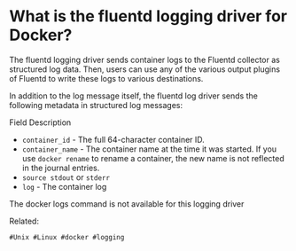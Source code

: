 # What is the fluentd logging driver for Docker? 

The fluentd logging driver sends container logs to the Fluentd collector
as structured log data. Then, users can use any of the various output
plugins of Fluentd to write these logs to various destinations.

In addition to the log message itself, the fluentd log driver sends the
following metadata in structured log messages:

Field Description
- `container_id` - The full 64-character container ID.
- `container_name` - The container name at the time it was started.
  If you use `docker rename` to rename a container, the new name is not
  reflected in the journal entries.
- `source stdout` or `stderr`
- `log` - The container log

The docker logs command is not available for this logging driver

Related:

    #Unix #Linux #docker #logging
